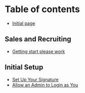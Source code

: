 # Table of contents

* [Initial page](README.md)

## Sales and Recruiting

* [Getting start please work](sales-and-recruiting/getting-start-please-work.md)

## Initial Setup

* [Set Up Your Signature](initial-setup/set-up-your-signature.md)
* [Allow an Admin to Login as You](initial-setup/allow-an-admin-to-login-as-you.md)
